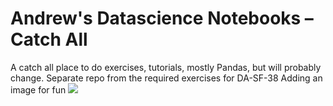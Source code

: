 # Andrew's Datascience Notebooks – Catch All
A catch all place to do exercises, tutorials, mostly Pandas, but will probably change.
Separate repo from the required exercises for DA-SF-38
Adding an image for fun
![](http://i.imgur.com/aoz1BJy.jpg)
